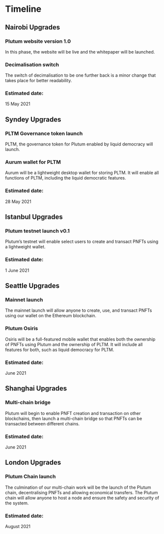 # Timeline

## Nairobi Upgrades
### Plutum website version 1.0
In this phase, the website will be live and the whitepaper will be launched.

### Decimalisation switch
The switch of decimalisation to be one further back is a minor change that takes place for better readability.

### Estimated date:
15 May 2021

## Syndey Upgrades
### PLTM Governance token launch
PLTM, the governance token for Plutum enabled by liquid democracy will launch.

### Aurum wallet for PLTM
Aurum will be a lightweight desktop wallet for storing PLTM. It will enable all functions of PLTM, including the liquid democratic features.

### Estimated date:
28 May 2021

## Istanbul Upgrades
### Plutum testnet launch v0.1
Plutum’s testnet will enable select users to create and transact PNFTs using a lightweight wallet.

### Estimated date:
1 June 2021

## Seattle Upgrades
### Mainnet launch
The mainnet launch will allow anyone to create, use, and transact PNFTs using our wallet on the Ethereum blockchain.

### Plutum Osiris
Osiris will be a full-featured mobile wallet that enables both the ownership of PNFTs using Plutum and the ownership of PLTM. It will include all features for both, such as liquid democracy for PLTM.

### Estimated date:
June 2021

## Shanghai Upgrades
### Multi-chain bridge
Plutum will begin to enable PNFT creation and transaction on other blockchains, then launch a multi-chain bridge so that PNFTs can be transacted between different chains.

### Estimated date:
June 2021

## London Upgrades
### Plutum Chain launch
The culmination of our multi-chain work will be the launch of the Plutum chain, decentralising PNFTs and allowing economical transfers. The Plutum chain will allow anyone to host a node and ensure the safety and security of the system.

### Estimated date:
August 2021
